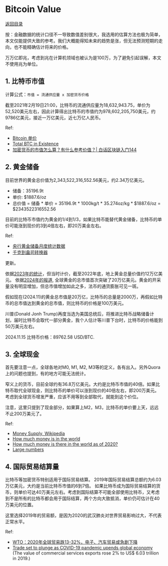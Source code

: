 # Bitcoin Value

[返回目录](../index.md)

按：金融数据的统计口径不一导致数值差别很大，我选用的估算方法也极为简单，本文仅能提供大致的参考。我们大概能得知未来的趋势是涨，但无法预测短期的走向，也不能精确估计将来的价格。

万万亿即兆，考虑到兆在计算机领域也被认为是100万，为了避免引起误解，本文不使用兆为单位。

## 1. 比特币市值

计算公式：``市值 = 流通供应量 x 加密货币价格``

截至2021年2月19日21:00，比特币的流通供应量为18,632,943.75，单价为52,520美元左右，因此计算得出比特币的市值约为978,602,205,750美元，约9786亿美元，接近一万亿美元，近七万亿人民币。

Ref:

* [Bitcoin 单价](https://coinmarketcap.com/currencies/bitcoin/)
* [Total BTC in Existence](https://www.buybitcoinworldwide.com/how-many-bitcoins-are-there/)
* [加密货币的市值怎么算？有什么参考价值？| 白话区块链入门144](https://www.hellobtc.com/kp/kc/06/1883.html)

## 2. 黄金储备

目前世界的黄金总价值为2,343,522,316,552.56美元，约2.34万亿美元。

* 储备：35196.9t
* 单价: $1887.6/oz
* 总价值 = 储备 * 单价 = 35196.9t * 1000kg/t * 35.274oz/kg * $1887.6/oz = $2343522316552.56

目前的比特币市值约为黄金的1/4到1/3，如果比特币能替代黄金储备，比特币的单价可能涨到现价的3到4倍左右，即20万美金左右。

Ref:

* [央行黄金储备月度统计数据](https://www.gold.org/cn/goldhub/data/monthly-central-bank-statistics)
* [千克到盎司转换器](https://www.metric-conversions.org/zh-hans/weight/kilograms-to-ounces.htm)

更新。

依据[2023年的统计](https://china.gold.org/goldhub/research/market-primer/2023/04/27/18210)，但当时计价，截至2022年底，地上黄金总量价值约12万亿美元。
依据[2024年的报道](https://www.sohu.com/a/811952155_121976698), 全球黄金的总市值首次突破了20万亿美元。黄金的开采量没有明显增加，但总市值增加如此之多，法币的通货膨胀可见一斑。

假如现在(2024.11)的黄金总市值是20万亿，比特币的总量是2000万，再假如比特币的总市值达到黄金的总市值，则比特币的价格是100万美元。

川普(Donald Jonh Trump)再度当选为美国总统后，将推进比特币战略储备计划，届时比特币会取代一部分黄金，我个人估计等川普下台时，比特币的价格能到50万美元左右。

2024.11.15 比特币价格：89762.58 USD/BTC.

## 3. 全球现金

首先要注意一点，全球各地对M0, M1, M2, M3等的定义，各有出入。另外Quora上的问题也提到，有的地方可能无法统计。

窄义上的货币，目前全球约有36.8万亿美元。大约是比特币市值的40倍。如果比特币取代全球现金，则比特币的单价可以涨到现价的40倍左右，即200万美元。考虑到全球货币增发严重，应该不用等到全部取代，就能到这个价位。

注意，这里只提到了现金部分，如果算上M2，M3，比特币的单价要上天，远远不止200万美元了。

Ref:

* [Money Supply, Wikipedia](https://en.wikipedia.org/wiki/Money_supply)
* [How much money is in the world](https://www.quora.com/How-much-money-is-in-the-world)
* [How much money is there in the world as of 2020?](https://www.thesun.co.uk/money/13497643/how-much-money-in-the-world/)
* [Large numbers](https://www.britannica.com/topic/large-numbers-1765137)

## 4. 国际贸易结算量

比特币等加密货币特别适用于国际贸易结算。
2019年国际贸易结算总额约为6.03万亿美元，大约是当前比特币市值的6到7倍。
如果比特币成为国际贸易结算的货币，则单价可达40万美元左右。考虑到国际结算不可能全部使用比特币，又考虑到不是所有的比特币都会用于国际结算，两个方向大致抵消，单价仍可估计在40万美元的位置。

这里选择2019年的贸易额，是因为2020的武汉肺炎对世界贸易影响过大，不代表正常水平。

Ref:

* [WTO：2020年全球贸易跌13-32%，电子、汽车贸易或急剧下降](https://www.yicai.com/news/100584976.html)
* [Trade set to plunge as COVID-19 pandemic upends global economy](https://www.wto.org/english/news_e/pres20_e/pr855_e.htm) (The value of commercial services exports rose 2% to US$ 6.03 trillion in 2019.)
